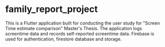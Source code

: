 # family_report_project

This is a Flutter application built for conducting the user study for "Screen Time estimate comparison" Master's Thesis. The application logs screentime data and records self-reported screentime data. Firebase is used for authentication, firestore database and storage.

